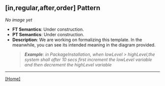 ## [in,regular,after,order] Pattern
_No image yet_
 * **FT Semantics**: Under construction.
 * **PT Semantics**: Under construction.
 * **Description**: We are working on formalizing this template. In the meanwhile, you can see its intended meaning in the diagram provided.
   > **_Example_**: _in PackageInstallation,  when lowLevel > highLevel,the system shall after 10 secs first  increment the lowLevel variable and then  decrement the highLevel variable_   
***
[[Home]](../semantics.md)